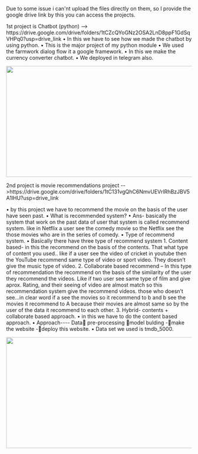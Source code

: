 <p>Due to some issue i can'nt upload the files directly on them, so I provide the google drive link by this you can access the projects.</p> 




<p>1st project is Chatbot (python) --> https://drive.google.com/drive/folders/1tCZcQYoGNz2OSA2LnD8ppF1GdSqVHPq0?usp=drive_link
•	In this we have to see how we made the chatbot by using python.
•	This is the major project of my python module
•	We used the farmwork dialog flow it a google framework.
•	In this we make the currency converter chatbot.
•	We deployed in telegram also.</p>
<img src="https://verloop.io/wp-content/uploads/11-Oct-2022-1200x600.jpg" width="600" height="300" />


<p>2nd project is movie recommendations project -->https://drive.google.com/drive/folders/1tC131vgQhC6NmvUEVrlRhBzJBV5A1lHU?usp=drive_link</p>
<p>•	by this project we have to recommend the movie on the basis of the user have seen past.
•	What is recommended system?
•	Ans- basically the system that work on the past data of user that system is called recommend system. like in Netflix a user see the comedy movie  so the Netflix see the those movies who are in the series of comedy.
•	Type of recommend system. 
•	Basically there have three type of recommend system
1.	Content based- in this the recommend on the basis of the contents. That what type of content you used.. like if a user see the video of cricket in youtube then the YouTube recommend same type of video  or sport video. They doesn’t
give the music type of video.
2.	Collaborate based recommend – In this type of recommendation  the recommend on the basis of the similarity of the user they recommend the videos. Like if two user see same type of film and give aprox. Rating, and their seeing of video are almost match so this recommendation system give the recommend videos. those who doesn’t see…in clear word if a see the movies so it recommend to b and b see the movies it recommend to A because their movies are almost same so by the user of the data it recommend to each other.
3.	Hybrid- contents + collaborate based approach.
•	in this we have to do the content based approach.
•	Approach----  Data pre-processing model bulding -make the website   -deploy this website.
•	Data set we used is tmdb_5000.
</p>

<img src="https://techvidvan.com/tutorials/wp-content/uploads/sites/2/2021/06/machine-learning-project-movie-recommendation-system.jpg" width="600" height="300" />


